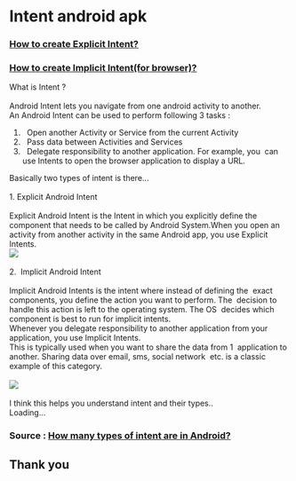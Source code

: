 # Intent android apk

### <a href="https://developer.android.com/training/basics/firstapp/starting-activity.html">How to create  Explicit Intent?</a>
### <a href="https://developer.android.com/guide/webapps/webview.html">How to create Implicit Intent(for browser)?</a>

<div class="inline_editor_content" id="__w2_HAiESNR_content"><span class="inline_editor_value"><div id="oSfShA"></div><span class="rendered_qtext">What is Intent ?<br><br>Android Intent lets you navigate from one android activity to another. <br>An Android Intent can be used to perform following 3 tasks :<br><ol><li>&nbsp; Open another Activity or Service from the current Activity</li><li>&nbsp; Pass data between Activities and Services</li><li>&nbsp; Delegate responsibility to another application. For example, you&nbsp; can use Intents to open the browser application to display a URL.</li></ol>Basically two types of intent is there...<br><br>1. Explicit Android Intent<br><br>Explicit Android Intent is the Intent in which you explicitly define the component that needs to be called by Android System.When you open an activity from another activity in the same Android app, you use Explicit Intents.<br><div class="qtext_image_wrapper"><canvas class="qtext_image_placeholder landscape qtext_image zoomable_in zoomable_in_feed" width="602.0" height="403.0782608695652" style="visibility: hidden;"></canvas><img class="landscape qtext_image zoomable_in zoomable_in_feed lazy_loaded lazy_loading" src="https://qph.ec.quoracdn.net/main-qimg-4a74c14c73df43e270dfe998d6e32b9e.webp" master_src="https://qph.ec.quoracdn.net/main-qimg-55a5fa2b22957dfc68e2a3d9df849dde" master_w="1380" master_h="924" style="opacity: 1;"></div><br>2.&nbsp; Implicit Android Intent <br><br>Implicit Android Intents is the intent where instead of defining the&nbsp; exact components, you define the action you want to perform. The&nbsp; decision to handle this action is left to the operating system. The OS&nbsp; decides which component is best to run for implicit intents.<br>Whenever you delegate responsibility to another application from your application, you use Implicit Intents.<br>This is typically used when you want to share the data from 1&nbsp; application to another. Sharing data over email, sms, social network&nbsp; etc. is a classic example of this category.<br><br><div class="qtext_image_wrapper"><canvas class="qtext_image_placeholder portrait qtext_image zoomable_in zoomable_in_feed" width="602.0" height="1003.3333333333333" style="visibility: hidden;"></canvas><img class="portrait qtext_image zoomable_in zoomable_in_feed lazy_loaded lazy_loading" src="https://qph.ec.quoracdn.net/main-qimg-f39e7ec5870203c771906f94efad8a1e.webp" master_src="https://qph.ec.quoracdn.net/main-qimg-34fb8d1691cd20f1f68ac7278042ecdd" master_w="768" master_h="1280" style="opacity: 1;"></div><br>I think this helps you understand intent and their types..</span><div id="UzVpDi"></div></span><div class="hidden" id="__w2_HAiESNR_loading"><span class="loading">Loading…</span></div></div>

### Source : <a href= "https://www.quora.com/How-many-types-of-intent-are-in-Android"> How many types of intent are in Android?</a>
## Thank you
